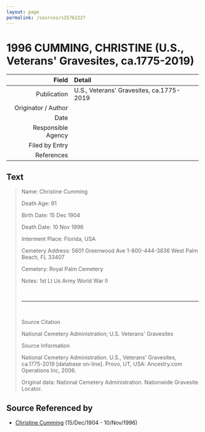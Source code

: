 ```yaml
---
layout: page
permalink: /sources/s15762227
---
```


# 1996 CUMMING, CHRISTINE (U.S., Veterans' Gravesites, ca.1775-2019)

Field | Detail
---:|:---
Publication | U.S., Veterans' Gravesites, ca.1775-2019
Originator / Author | 
Date | 
Responsible Agency | 
Filed by Entry | 
References | 

## Text

> Name: Christine Cumming
>
> Death Age: 91
>
> Birth Date: 15 Dec 1904
>
> Death Date: 10 Nov 1996
>
> Interment Place: Florida, USA
>
> Cemetery Address: 5601 Greenwood Ave 1-800-444-3836 West Palm Beach, FL 33407
>
> Cemetery: Royal Palm Cemetery
>
> Notes: 1st Lt Us Army World War II
>
> <br/>
>
> ---
>
> <br/>
>
> Source Citation
>
> National Cemetery Administration; U.S. Veterans' Gravesites
>
> Source Information
>
> National Cemetery Administration. U.S., Veterans' Gravesites, ca.1775-2019 [database on-line]. Provo, UT, USA: Ancestry.com Operations Inc, 2006.
>
> Original data: National Cemetery Administration. Nationwide Gravesite Locator.
>

## Source Referenced by

* [Christine Cumming](../people/@24328630@-christine-cumming-b1904-12-15-d1996-11-10.md) (15/Dec/1904 - 10/Nov/1996)
